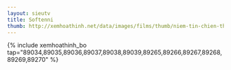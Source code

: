 ```yaml
---
layout: sieutv
title: Softenni
thumb: http://xemhoathinh.net/data/images/films/thumb/niem-tin-chien-thang-softenni-2012.jpg
---
```

{% include xemhoathinh_bo tap="89034,89035,89036,89037,89038,89039,89265,89266,89267,89268,89269,89270" %} 
